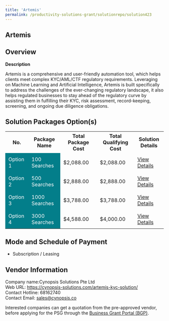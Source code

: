 ```yaml
---
title: 'Artemis'
permalink: /productivity-solutions-grant/solutionrepo/solution423
---
```


## Artemis

## Overview

**Description**

Artemis is a comprehensive and user-friendly automation tool, which helps clients meet complex KYC/AML/CTF regulatory requirements. Leveraging on Machine Learning and Artificial Intelligence, Artemis is built specifically to address the challenges of the ever-changing regulatory landscape, it also helps regulated businesses to stay ahead of the regulatory curve by assisting them in fulfilling their KYC, risk assessment, record-keeping, screening, and ongoing due diligence obligations.

## Solution Packages Option(s)

<table>
<tr>
<th><b>No.</b></th>
<th><b>Package Name</b></th>
<th><b>Total Package Cost</b></th>
<th><b>Total Qualifying Cost</b></th>
<th><b>Solution Details</b></th>
</tr>
<tr>
<td style='padding: 10px; background-color: #037E8A; color: #FFFFFF;'>Option 1</td>
<td style='padding: 10px; background-color: #037E8A; color: #FFFFFF;'>100 Searches</td>
<td style='padding: 10px;'>$2,088.00</td>
<td style='padding: 10px;'>$2,088.00</td>
<td style='padding: 10px;'><a href='/images/psg/Cynopsis_Solutions_Artemis_Desensitised_Annex_3_Part1.pdf' target='_blank'>View Details</a></td>
</tr>
<tr>
<td style='padding: 10px; background-color: #037E8A; color: #FFFFFF;'>Option 2</td>
<td style='padding: 10px; background-color: #037E8A; color: #FFFFFF;'>500 Searches</td>
<td style='padding: 10px;'>$2,888.00</td>
<td style='padding: 10px;'>$2,888.00</td>
<td style='padding: 10px;'><a href='/images/psg/Cynopsis_Solutions_Artemis_Desensitised_Annex_3_Part2.pdf' target='_blank'>View Details</a></td>
</tr>
<tr>
<td style='padding: 10px; background-color: #037E8A; color: #FFFFFF;'>Option 3</td>
<td style='padding: 10px; background-color: #037E8A; color: #FFFFFF;'>1000 Searches</td>
<td style='padding: 10px;'>$3,788.00</td>
<td style='padding: 10px;'>$3,788.00</td>
<td style='padding: 10px;'><a href='/images/psg/Cynopsis_Solutions_Artemis_Desensitised_Annex_3_Part3.pdf' target='_blank'>View Details</a></td>
</tr>
<tr>
<td style='padding: 10px; background-color: #037E8A; color: #FFFFFF;'>Option 4</td>
<td style='padding: 10px; background-color: #037E8A; color: #FFFFFF;'>3000 Searches</td>
<td style='padding: 10px;'>$4,588.00</td>
<td style='padding: 10px;'>$4,000.00</td>
<td style='padding: 10px;'><a href='/images/psg/Cynopsis_Solutions_Artemis_Desensitised_Annex_3_Part4.pdf' target='_blank'>View Details</a></td>
</tr>
</table>

## Mode and Schedule of Payment

 - Subscription / Leasing

## Vendor Information

 Company name:Cynopsis Solutions Pte Ltd<br>Web URL: https://cynopsis-solutions.com/artemis-kyc-solution/ <br>Contact Hotline: 68162740 <br>Contact Email: sales@cynopsis.co 

Interested companies can get a quotation from the pre-approved vendor, before applying for the PSG through the <a href='https://www.businessgrants.gov.sg/' target='_blank' rel='noopener'>Business Grant Portal (BGP)</a>.

<script src="/jquery/resize-tables.js"></script>

